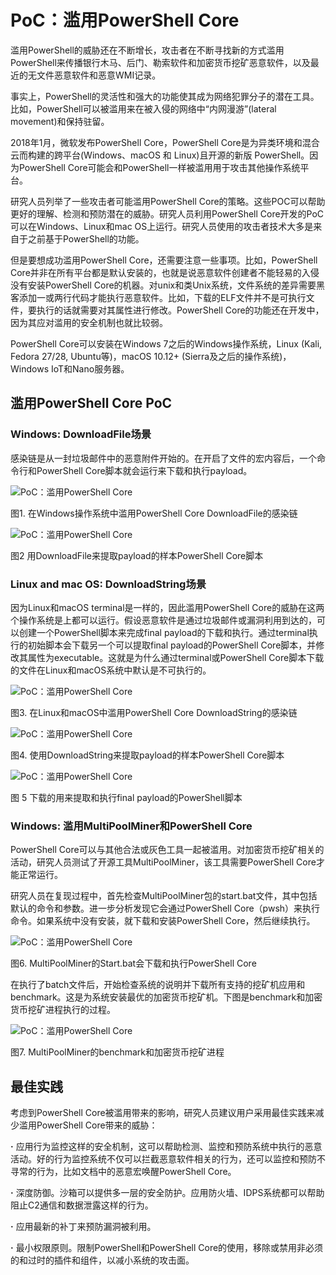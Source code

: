 # PoC：滥用PowerShell Core

滥用PowerShell的威胁还在不断增长，攻击者在不断寻找新的方式滥用PowerShell来传播银行木马、后门、勒索软件和加密货币挖矿恶意软件，以及最近的无文件恶意软件和恶意WMI记录。

事实上，PowerShell的灵活性和强大的功能使其成为网络犯罪分子的潜在工具。比如，PowerShell可以被滥用来在被入侵的网络中“内网漫游”\(lateral movement\)和保持驻留。

2018年1月，微软发布PowerShell Core，PowerShell Core是为异类环境和混合云而构建的跨平台\(Windows、macOS 和 Linux\)且开源的新版 PowerShell。因为PowerShell Core可能会和PowerShell一样被滥用用于攻击其他操作系统平台。

研究人员列举了一些攻击者可能滥用PowerShell Core的策略。这些POC可以帮助更好的理解、检测和预防潜在的威胁。研究人员利用PowerShell Core开发的PoC可以在Windows、Linux和mac OS上运行。研究人员使用的攻击者技术大多是来自于之前基于PowerShell的功能。

但是要想成功滥用PowerShell Core，还需要注意一些事项。比如，PowerShell Core并非在所有平台都是默认安装的，也就是说恶意软件创建者不能轻易的入侵没有安装PowerShell Core的机器。对unix和类Unix系统，文件系统的差异需要黑客添加一或两行代码才能执行恶意软件。比如，下载的ELF文件并不是可执行文件，要执行的话就需要对其属性进行修改。PowerShell Core的功能还在开发中，因为其应对滥用的安全机制也就比较弱。

PowerShell Core可以安装在Windows 7之后的Windows操作系统，Linux \(Kali, Fedora 27/28, Ubuntu等\)，macOS 10.12+ \(Sierra及之后的操作系统\)，Windows IoT和Nano服务器。

## **滥用PowerShell Core PoC**

### **Windows: DownloadFile场景**

感染链是从一封垃圾邮件中的恶意附件开始的。在开启了文件的宏内容后，一个命令行和PowerShell Core脚本就会运行来下载和执行payload。

![PoC&#xFF1A;&#x6EE5;&#x7528;PowerShell Core](https://img.4hou.com/wp-content/uploads/2018/12/5836b2f2230e0a8d7eb0.jpg)

图1. 在Windows操作系统中滥用PowerShell Core DownloadFile的感染链

![PoC&#xFF1A;&#x6EE5;&#x7528;PowerShell Core](https://img.4hou.com/wp-content/uploads/2018/12/166c4902585bc2fa508a.png)

图2 用DownloadFile来提取payload的样本PowerShell Core脚本

### **Linux and mac OS: DownloadString场景**

因为Linux和macOS terminal是一样的，因此滥用PowerShell Core的威胁在这两个操作系统是上都可以运行。假设恶意软件是通过垃圾邮件或漏洞利用到达的，可以创建一个PowerShell脚本来完成final payload的下载和执行。通过terminal执行的初始脚本会下载另一个可以提取final payload的PowerShell Core脚本，并修改其属性为executable。这就是为什么通过terminal或PowerShell Core脚本下载的文件在Linux和macOS系统中默认是不可执行的。

![PoC&#xFF1A;&#x6EE5;&#x7528;PowerShell Core](https://img.4hou.com/wp-content/uploads/2018/12/838f70c228c595b47bc2.jpg)

图3. 在Linux和macOS中滥用PowerShell Core DownloadString的感染链

![PoC&#xFF1A;&#x6EE5;&#x7528;PowerShell Core](https://img.4hou.com/wp-content/uploads/2018/12/779f1a4c278f3632d990.png)

图4. 使用DownloadString来提取payload的样本PowerShell Core脚本

![PoC&#xFF1A;&#x6EE5;&#x7528;PowerShell Core](https://img.4hou.com/wp-content/uploads/2018/12/4ec1aecb3d2759d91ff8.png)

图 5 下载的用来提取和执行final payload的PowerShell脚本

### **Windows: 滥用MultiPoolMiner和PowerShell Core**

PowerShell Core可以与其他合法或灰色工具一起被滥用。对加密货币挖矿相关的活动，研究人员测试了开源工具MultiPoolMiner，该工具需要PowerShell Core才能正常运行。

研究人员在复现过程中，首先检查MultiPoolMiner包的start.bat文件，其中包括默认的命令和参数。进一步分析发现它会通过PowerShell Core（pwsh）来执行命令。如果系统中没有安装，就下载和安装PowerShell Core，然后继续执行。

![PoC&#xFF1A;&#x6EE5;&#x7528;PowerShell Core](https://img.4hou.com/wp-content/uploads/2018/12/11a35c9538c1a6a000a4.png)

图6. MultiPoolMiner的Start.bat会下载和执行PowerShell Core

在执行了batch文件后，开始检查系统的说明并下载所有支持的挖矿机应用和benchmark。这是为系统安装最优的加密货币挖矿机。下图是benchmark和加密货币挖矿进程执行的过程。

![PoC&#xFF1A;&#x6EE5;&#x7528;PowerShell Core](https://img.4hou.com/wp-content/uploads/2018/12/d1b6011bc22bbd45268e.png)

图7. MultiPoolMiner的benchmark和加密货币挖矿进程

## **最佳实践**

考虑到PowerShell Core被滥用带来的影响，研究人员建议用户采用最佳实践来减少滥用PowerShell Core带来的威胁：

**·** 应用行为监控这样的安全机制，这可以帮助检测、监控和预防系统中执行的恶意活动。好的行为监控系统不仅可以拦截恶意软件相关的行为，还可以监控和预防不寻常的行为，比如文档中的恶意宏唤醒PowerShell Core。

**·** 深度防御。沙箱可以提供多一层的安全防护。应用防火墙、IDPS系统都可以帮助阻止C2通信和数据泄露这样的行为。

**·** 应用最新的补丁来预防漏洞被利用。

**·** 最小权限原则。限制PowerShell和PowerShell Core的使用，移除或禁用非必须的和过时的插件和组件，以减小系统的攻击面。

